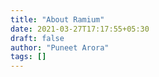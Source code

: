 ```yaml
---
title: "About Ramium"
date: 2021-03-27T17:17:55+05:30
draft: false
author: "Puneet Arora"
tags: []
---
```


